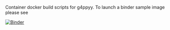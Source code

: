 Container docker build scripts for g4ppyy. To launch a binder sample image please see

[![Binder](https://mybinder.org/badge_logo.svg)](https://mybinder.org/v2/gh/patrickstowell/G4ppyy/HEAD)
